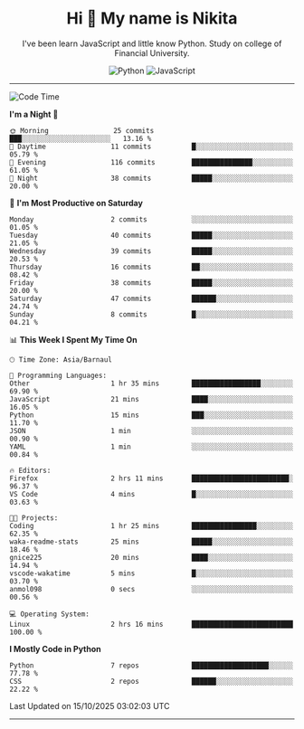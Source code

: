 <h1 align="center">Hi 👋 My name is Nikita</h1>

<p align="center"> I've been learn JavaScript and little know Python. Study on college of Financial University. </p>

<div align="center">

![Python](https://img.shields.io/badge/python-3670A0?style=for-the-badge&logo=python&logoColor=ffdd54)
![JavaScript](https://img.shields.io/badge/javascript-%23323330.svg?style=for-the-badge&logo=javascript&logoColor=%23F7DF1E)

</div>

------

<!--START_SECTION:waka-->
![Code Time](http://img.shields.io/badge/Code%20Time-54%20hrs%204%20mins-blue)

**I'm a Night 🦉** 

```text
🌞 Morning                25 commits          ███░░░░░░░░░░░░░░░░░░░░░░   13.16 % 
🌆 Daytime                11 commits          █░░░░░░░░░░░░░░░░░░░░░░░░   05.79 % 
🌃 Evening                116 commits         ███████████████░░░░░░░░░░   61.05 % 
🌙 Night                  38 commits          █████░░░░░░░░░░░░░░░░░░░░   20.00 % 
```
📅 **I'm Most Productive on Saturday** 

```text
Monday                   2 commits           ░░░░░░░░░░░░░░░░░░░░░░░░░   01.05 % 
Tuesday                  40 commits          █████░░░░░░░░░░░░░░░░░░░░   21.05 % 
Wednesday                39 commits          █████░░░░░░░░░░░░░░░░░░░░   20.53 % 
Thursday                 16 commits          ██░░░░░░░░░░░░░░░░░░░░░░░   08.42 % 
Friday                   38 commits          █████░░░░░░░░░░░░░░░░░░░░   20.00 % 
Saturday                 47 commits          ██████░░░░░░░░░░░░░░░░░░░   24.74 % 
Sunday                   8 commits           █░░░░░░░░░░░░░░░░░░░░░░░░   04.21 % 
```


📊 **This Week I Spent My Time On** 

```text
🕑︎ Time Zone: Asia/Barnaul

💬 Programming Languages: 
Other                    1 hr 35 mins        █████████████████░░░░░░░░   69.90 % 
JavaScript               21 mins             ████░░░░░░░░░░░░░░░░░░░░░   16.05 % 
Python                   15 mins             ███░░░░░░░░░░░░░░░░░░░░░░   11.70 % 
JSON                     1 min               ░░░░░░░░░░░░░░░░░░░░░░░░░   00.90 % 
YAML                     1 min               ░░░░░░░░░░░░░░░░░░░░░░░░░   00.84 % 

🔥 Editors: 
Firefox                  2 hrs 11 mins       ████████████████████████░   96.37 % 
VS Code                  4 mins              █░░░░░░░░░░░░░░░░░░░░░░░░   03.63 % 

🐱‍💻 Projects: 
Coding                   1 hr 25 mins        ████████████████░░░░░░░░░   62.35 % 
waka-readme-stats        25 mins             █████░░░░░░░░░░░░░░░░░░░░   18.46 % 
gnice225                 20 mins             ████░░░░░░░░░░░░░░░░░░░░░   14.94 % 
vscode-wakatime          5 mins              █░░░░░░░░░░░░░░░░░░░░░░░░   03.70 % 
anmol098                 0 secs              ░░░░░░░░░░░░░░░░░░░░░░░░░   00.56 % 

💻 Operating System: 
Linux                    2 hrs 16 mins       █████████████████████████   100.00 % 
```

**I Mostly Code in Python** 

```text
Python                   7 repos             ███████████████████░░░░░░   77.78 % 
CSS                      2 repos             ██████░░░░░░░░░░░░░░░░░░░   22.22 % 
```




 Last Updated on 15/10/2025 03:02:03 UTC
<!--END_SECTION:waka-->
------
